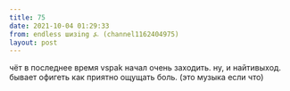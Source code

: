 ```yaml
---
title: 75
date: 2021-10-04 01:29:33
from: endless шизing ⍼ (channel1162404975)
layout: post
---
```


чёт в последнее время vspak начал очень заходить. ну, и найтивыход. бывает офигеть как приятно ощущать боль.
(это музыка если что)
